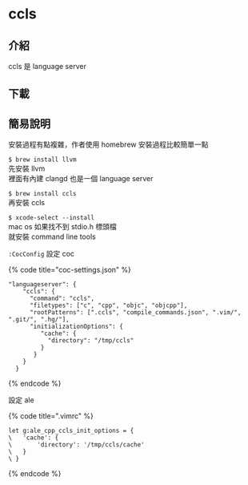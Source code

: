 # ccls

## 介紹

ccls 是 language server

## 下載

## 簡易說明

安裝過程有點複雜，作者使用 homebrew 安裝過程比較簡單一點

`$ brew install llvm`  
先安裝 llvm  
裡面有內建 clangd 也是一個 language server

`$ brew install ccls`  
再安裝 ccls

`$ xcode-select --install`   
mac os 如果找不到 stdio.h 標頭檔  
就安裝 command line tools

`:CocConfig` 設定 coc

{% code title="coc-settings.json" %}
```text
"languageserver": {
    "ccls": {
      "command": "ccls",
      "filetypes": ["c", "cpp", "objc", "objcpp"],
      "rootPatterns": [".ccls", "compile_commands.json", ".vim/", ".git/", ".hg/"],
      "initializationOptions": {
         "cache": {
           "directory": "/tmp/ccls"
         }
       }
    }
  }
```
{% endcode %}

設定 ale

{% code title=".vimrc" %}
```text
let g:ale_cpp_ccls_init_options = {
\   'cache': {
\       'directory': '/tmp/ccls/cache'
\   }
\ }
```
{% endcode %}

